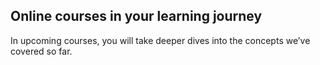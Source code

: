 ## Online courses in your learning journey

In upcoming courses, you will take deeper dives into the concepts we’ve covered so far.


